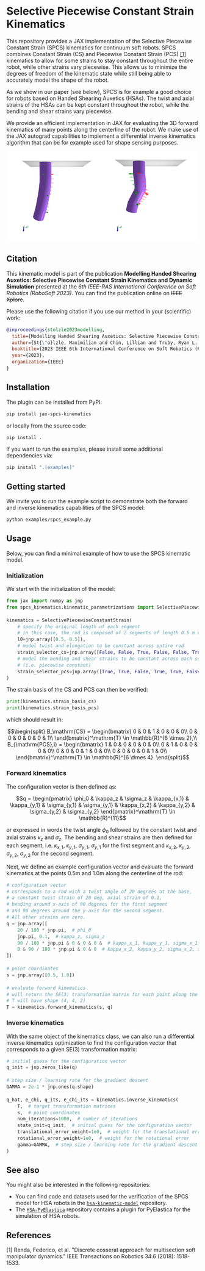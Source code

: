 # Selective Piecewise Constant Strain Kinematics

This repository provides a JAX implementation of the Selective Piecewise Constant Strain (SPCS) kinematics for continuum 
soft robots. SPCS combines Constant Strain (CS) and Piecewise Constant Strain (PCS) [[1]](#1) kinematics to allow for some strains
to stay constant throughout the entire robot, while other strains vary piecewise.
This allows us to minimize the degrees of freedom of the kinematic state while still being able to accurately model the
shape of the robot.

As we show in our paper (see below), SPCS is for example a good choice for robots based on Handed Shearing Auxetics (HSAs).
The twist and axial strains of the HSAs can be kept constant throughout the robot, while the bending and shear strains 
vary piecewise.

We provide an efficient implementation in JAX for evaluating the 3D forward kinematics of many points along the 
centerline of the robot.
We make use of the JAX autograd capabilities to implement a differential inverse kinematics algorithm that can be
for example used for shape sensing purposes.

![SPCS kinematics applied to HSAs](assets/spcs_applied_to_hsa.png)

## Citation
This kinematic model is part of the publication **Modelling Handed Shearing Auxetics:
Selective Piecewise Constant Strain Kinematics and Dynamic Simulation** presented at the 
_6th IEEE-RAS International Conference on Soft Robotics (RoboSoft 2023)_. 
You can find the publication online on ~~IEEE Xplore~~.

Please use the following citation if you use our method in your (scientific) work:

```bibtex
@inproceedings{stolzle2023modelling,
  title={Modelling Handed Shearing Auxetics: Selective Piecewise Constant Strain Kinematics and Dynamic Simulation},
  author={St{\"o}lzle, Maximilian and Chin, Lillian and Truby, Ryan L. and Rus, Daniela and Della Santina, Cosimo},
  booktitle={2023 IEEE 6th International Conference on Soft Robotics (RoboSoft)},
  year={2023},
  organization={IEEE}
}
```

## Installation
The plugin can be installed from PyPI:

```bash
pip install jax-spcs-kinematics
```

or locally from the source code:

```bash
pip install .
```

If you want to run the examples, please install some additional dependencies via:

```bash
pip install ".[examples]"
```

## Getting started

We invite you to run the example script to demonstrate both the forward and inverse kinematics capabilities of the SPCS model:

```bash
python examples/spcs_example.py
```

## Usage

Below, you can find a minimal example of how to use the SPCS kinematic model.

### Initialization

We start with the initialization of the model:

```python
from jax import numpy as jnp
from spcs_kinematics.kinematic_parametrizations import SelectivePiecewiseConstantStrain

kinematics = SelectivePiecewiseConstantStrain(
    # specify the original length of each segment
    # in this case, the rod is composed of 2 segments of length 0.5 m each
    l0=jnp.array([0.5, 0.5]),
    # model twist and elongation to be constant across entire rod
    strain_selector_cs=jnp.array([False, False, True, False, False, True]),
    # model the bending and shear strains to be constant across each segment 
    # (i.e. piecewise constant)
    strain_selector_pcs=jnp.array([True, True, False, True, True, False])
)
```

The strain basis of the CS and PCS can then be verified:

```python
print(kinematics.strain_basis_cs)
print(kinematics.strain_basis_pcs)
```

which should result in:

```math
\begin{split}
    B_\mathrm{CS} = \begin{bmatrix}
        0 & 0 & 1 & 0 & 0 & 0\\
        0 & 0 & 0 & 0 & 0 & 1\\
    \end{bmatrix}^\mathrm{T} \in \mathbb{R}^{6 \times 2},\\
    B_{\mathrm{PCS},i} = \begin{bmatrix}
        1 & 0 & 0 & 0 & 0 & 0\\
        0 & 1 & 0 & 0 & 0 & 0\\
        0 & 0 & 0 & 1 & 0 & 0\\
        0 & 0 & 0 & 0 & 1 & 0\\
    \end{bmatrix}^\mathrm{T} \in \mathbb{R}^{6 \times 4}.
\end{split}
```

### Forward kinematics

The configuration vector is then defined as:

```math
q = \begin{pmatrix}
    \phi_0 & 
    \kappa_z & \sigma_z & 
    \kappa_{x,1} & \kappa_{y,1} & \sigma_{y,1} & \sigma_{y,1} &
    \kappa_{x,2} & \kappa_{y,2} & \sigma_{y,2} & \sigma_{y,2}
\end{pmatrix}^\mathrm{T} \in \mathbb{R}^{11}
```

or expressed in words the twist angle $\phi_0$ followed by the constant twist and axial strains $\kappa_z$ and $\sigma_z$.
The bending and shear strains are then defined for each segment, 
i.e. $\kappa_{x,1}$, $\kappa_{y,1}$, $\sigma_{y,1}$, $\sigma_{y,1}$ for the first segment and $\kappa_{x,2}$, $\kappa_{y,2}$, $\sigma_{y,2}$, $\sigma_{y,2}$ for the second segment.

Next, we define an example configuration vector and evaluate the forward kinematics at the points 0.5m and 1.0m 
along the centerline of the rod:

```python
# configuration vector
# corresponds to a rod with a twist angle of 20 degrees at the base, 
# a constant twist strain of 20 deg, axial strain of 0.1, 
# bending around x-axis of 90 degrees for the first segment 
# and 90 degrees around the y-axis for the second segment. 
# All other strains are zero.
q = jnp.array([
    20 / 180 * jnp.pi,  # phi_0 
    jnp.pi, 0.1,  # kappa_z, sigma_z
    90 / 180 * jnp.pi & 0 & 0 & 0 &  # kappa_x_1, kappa_y_1, sigma_x_1, sigma_y_1
    0 & 90 / 180 * jnp.pi & 0 & 0  # kappa_x_2, kappa_y_2, sigma_x_2, sigma_y_2
])

# point coordinates
s = jnp.array([0.5, 1.0])

# evaluate forward kinematics
# will return the SE(3) transformation matrix for each point along the centerline of the rod
# T will have shape (4, 4, 2)
T = kinematics.forward_kinematics(s, q)
```

### Inverse kinematics

With the same object of the kinematics class, we can also run a differential inverse kinematics optimization to find the 
configuration vector that corresponds to a given SE(3) transformation matrix:

```python
# initial guess for the configuration vector
q_init = jnp.zeros_like(q)

# step size / learning rate for the gradient descent
GAMMA = 2e-1 * jnp.ones(q.shape)

q_hat, e_chi, q_its, e_chi_its = kinematics.inverse_kinematics(
    T,  # target transformation matrices
    s,  # point coordinates
    num_iterations=1000,  # number of iterations
    state_init=q_init,  # initial guess for the configuration vector
    translational_error_weight=1e0,  # weight for the translational error
    rotational_error_weight=1e0,  # weight for the rotational error
    gamma=GAMMA,  # step size / learning rate for the gradient descent
)
```

## See also

You might also be interested in the following repositories:

 - You can find code and datasets used for the verification of the SPCS model for HSA robots in the 
[`hsa-kinematic-model`](https://github.com/tud-cor-sr/hsa-kinematic-model) repository.
 - The [`HSA-PyElastica`](https://github.com/tud-cor-sr/HSA-PyElastica) repository contains a plugin for PyElastica
for the simulation of HSA robots.

## References
<a id="1">[1]</a> Renda, Federico, et al. "Discrete cosserat approach for multisection soft manipulator dynamics." 
IEEE Transactions on Robotics 34.6 (2018): 1518-1533.
